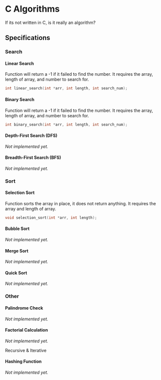 # C Algorithms

If its not written in C, is it really an algorithm?

## Specifications

### Search

#### Linear Search

Function will return a -1 if it failed to find the number.
It requires the array, length of array, and number to search for.

```c
int linear_search(int *arr, int length, int search_num);
```

#### Binary Search

Function will return a -1 if it failed to find the number.
It requires the array, length of array, and number to search for.

```c
int binary_search(int *arr, int length, int search_num);
```

#### Depth-First Search (DFS)

_Not implemented yet._

#### Breadth-First Search (BFS)

_Not implemented yet._

### Sort

#### Selection Sort

Function sorts the array in place, it does not return anything.
It requires the array and length of array.

```c
void selection_sort(int *arr, int length);
```

#### Bubble Sort

_Not implemented yet._

#### Merge Sort

_Not implemented yet._

#### Quick Sort

_Not implemented yet._

### Other

#### Palindrome Check

_Not implemented yet._

#### Factorial Calculation

_Not implemented yet._

Recursive & Iterative

#### Hashing Function

_Not implemented yet._
